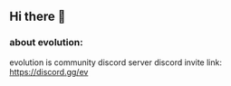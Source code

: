 ## Hi there 👋

### about evolution:
evolution is community discord server
discord invite link: https://discord.gg/ev 
